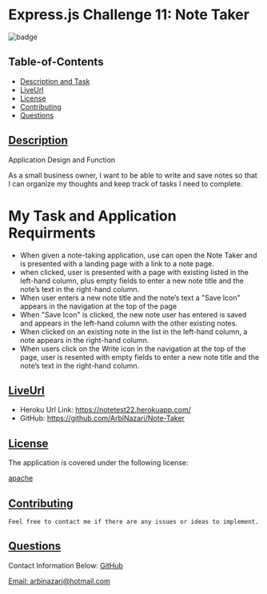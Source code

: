 
# Express.js Challenge 11: Note Taker 

  ![badge](https://img.shields.io/badge/license-apache-blue)


  ## Table-of-Contents
  * [Description and Task](#description)
  * [LiveUrl](#link)
  * [License](#license)   
  * [Contributing](#contributing)
  * [Questions](#questions)


 ## [Description](#table-of-contents)
 
 Application Design and Function

As a small business owner, I want to be able to write and save notes
so that I can organize my thoughts and keep track of tasks I need to complete.

# My Task and Application Requirments

   - When given a note-taking application, use can open the Note Taker and is presented
     with a landing page with a link to a note page. 
   - when clicked, user is presented with a page with existing listed in the left-hand column, plus empty fields 
     to enter a new note title and the note’s   text in the right-hand column.
   - When user enters a new note title and the note’s text a "Save Icon" appears in the navigation at the top of the page
   - When "Save Icon" is clicked, the new note user has entered is saved and appears in the left-hand column 
     with the other existing notes.
   - When clicked on an existing note in the list in the left-hand column, a note appears in the right-hand column.
   - When users click on the Write icon in the navigation at the top of the page, user is 
     resented with empty fields to enter a new note title and the note’s text in the right-hand column.

 ## [LiveUrl](#table-of-contents)

 - Heroku Url Link: https://notetest22.herokuapp.com/
 - GitHub: https://github.com/ArbiNazari/Note-Taker
 
 ## [License](#table-of-contents)
  The application is covered under the following license:
  
  [apache](https://choosealicense.com/licenses/apache)
    
    
  ## [Contributing](#table-of-contents)
  
    Feel free to contact me if there are any issues or ideas to implement.
    
  ## [Questions](#table-of-contents)
  Contact Information Below:
  [GitHub](https://github.com/arbinazari)

  [Email: arbinazari@hotmail.com](mailto:arbinazari@hotmail.com)